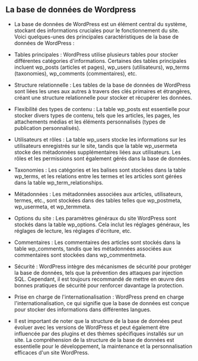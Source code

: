 ## La base de données de Wordpress

- La base de données de WordPress est un élément central du système, stockant des informations cruciales pour le fonctionnement du site. Voici quelques-unes des principales caractéristiques de la base de données de WordPress :

- Tables principales : WordPress utilise plusieurs tables pour stocker différentes catégories d'informations. Certaines des tables principales incluent wp_posts (articles et pages), wp_users (utilisateurs), wp_terms (taxonomies), wp_comments (commentaires), etc.

- Structure relationnelle : Les tables de la base de données de WordPress sont liées les unes aux autres à travers des clés primaires et étrangères, créant une structure relationnelle pour stocker et récupérer les données.

- Flexibilité des types de contenu : La table wp_posts est essentielle pour stocker divers types de contenu, tels que les articles, les pages, les attachements médias et les éléments personnalisés (types de publication personnalisés).

- Utilisateurs et rôles : La table wp_users stocke les informations sur les utilisateurs enregistrés sur le site, tandis que la table wp_usermeta stocke des métadonnées supplémentaires liées aux utilisateurs. Les rôles et les permissions sont également gérés dans la base de données.

- Taxonomies : Les catégories et les balises sont stockées dans la table wp_terms, et les relations entre les termes et les articles sont gérées dans la table wp_term_relationships.

- Métadonnées : Les métadonnées associées aux articles, utilisateurs, termes, etc., sont stockées dans des tables telles que wp_postmeta, wp_usermeta, et wp_termmeta.

- Options du site : Les paramètres généraux du site WordPress sont stockés dans la table wp_options. Cela inclut les réglages généraux, les réglages de lecture, les réglages d'écriture, etc.

- Commentaires : Les commentaires des articles sont stockés dans la table wp_comments, tandis que les métadonnées associées aux commentaires sont stockées dans wp_commentmeta.

- Sécurité : WordPress intègre des mécanismes de sécurité pour protéger la base de données, tels que la prévention des attaques par injection SQL. Cependant, il est toujours recommandé de mettre en œuvre des bonnes pratiques de sécurité pour renforcer davantage la protection.

- Prise en charge de l'internationalisation : WordPress prend en charge l'internationalisation, ce qui signifie que la base de données est conçue pour stocker des informations dans différentes langues.

- Il est important de noter que la structure de la base de données peut évoluer avec les versions de WordPress et peut également être influencée par des plugins et des thèmes spécifiques installés sur un site. La compréhension de la structure de la base de données est essentielle pour le développement, la maintenance et la personnalisation efficaces d'un site WordPress.